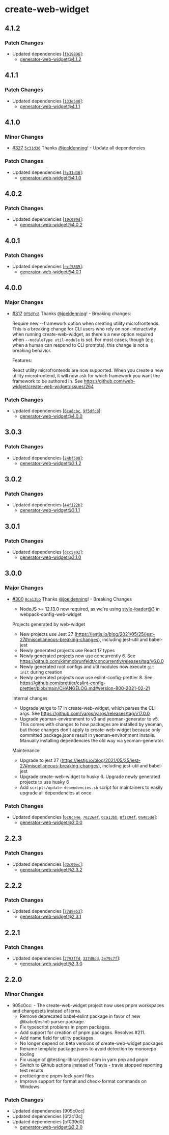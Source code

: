 # create-web-widget

## 4.1.2

### Patch Changes

- Updated dependencies [[`fb19896`](https://github.com/web-widget/create-web-widget/commit/fb198960f07c007373e7b66e0230f16c47d2b8d8)]:
  - generator-web-widget@4.1.2

## 4.1.1

### Patch Changes

- Updated dependencies [[`133e580`](https://github.com/web-widget/create-web-widget/commit/133e5803aebd1b205e9547e9bf02d89326fd94f5)]:
  - generator-web-widget@4.1.1

## 4.1.0

### Minor Changes

- [#327](https://github.com/web-widget/create-web-widget/pull/327) [`5c31d36`](https://github.com/web-widget/create-web-widget/commit/5c31d3639e8663be97e435366615f7553341d453) Thanks [@joeldenning](https://github.com/joeldenning)! - Update all dependencies

### Patch Changes

- Updated dependencies [[`5c31d36`](https://github.com/web-widget/create-web-widget/commit/5c31d3639e8663be97e435366615f7553341d453)]:
  - generator-web-widget@4.1.0

## 4.0.2

### Patch Changes

- Updated dependencies [[`10c089d`](https://github.com/web-widget/create-web-widget/commit/10c089dc80675487a7f67a959311c24e9c8dfdf0)]:
  - generator-web-widget@4.0.2

## 4.0.1

### Patch Changes

- Updated dependencies [[`ecf5885`](https://github.com/web-widget/create-web-widget/commit/ecf58858b4188ed4e0f67710560cf8ca243dcd30)]:
  - generator-web-widget@4.0.1

## 4.0.0

### Major Changes

- [#317](https://github.com/web-widget/create-web-widget/pull/317) [`9f5dfc8`](https://github.com/web-widget/create-web-widget/commit/9f5dfc8a4cbcc64d539f8e65c0f5077cdf59073f) Thanks [@joeldenning](https://github.com/joeldenning)! - Breaking changes:

  Require new --framework option when creating utility microfrontends. This is a breaking change for CLI users who rely on non-interactivity when running create-web-widget, as there's a new option required when `--moduleType util-module` is set. For most cases, though (e.g. when a human can respond to CLI prompts), this change is not a breaking behavior.

  Features:

  React utility microfrontends are now supported. When you create a new utility microfrontend, it will now ask for which framework you want the framework to be authored in. See https://github.com/web-widget/create-web-widget/issues/264

### Patch Changes

- Updated dependencies [[`6ca8cbc`](https://github.com/web-widget/create-web-widget/commit/6ca8cbcdd43748261e60372f4582ae28cda5302c), [`9f5dfc8`](https://github.com/web-widget/create-web-widget/commit/9f5dfc8a4cbcc64d539f8e65c0f5077cdf59073f)]:
  - generator-web-widget@4.0.0

## 3.0.3

### Patch Changes

- Updated dependencies [[`24bf588`](https://github.com/web-widget/create-web-widget/commit/24bf5886bf2f3e4e76f063abfe4d42eba4a2e9eb)]:
  - generator-web-widget@3.1.2

## 3.0.2

### Patch Changes

- Updated dependencies [[`44f122b`](https://github.com/web-widget/create-web-widget/commit/44f122b6f8b0dd2f09b8965d39f085add2e2d07e)]:
  - generator-web-widget@3.1.1

## 3.0.1

### Patch Changes

- Updated dependencies [[`dcc5a02`](https://github.com/web-widget/create-web-widget/commit/dcc5a02b91b01418ee5304060b18f022763700ed)]:
  - generator-web-widget@3.1.0

## 3.0.0

### Major Changes

- [#300](https://github.com/web-widget/create-web-widget/pull/300) [`0ca13bb`](https://github.com/web-widget/create-web-widget/commit/0ca13bb8de64b2329bae04f7bf92b1e9fcb5c47a) Thanks [@joeldenning](https://github.com/joeldenning)! - Breaking Changes

  - NodeJS >= 12.13.0 now required, as we're using [style-loader@3](https://github.com/webpack-contrib/style-loader/releases/tag/v3.0.0) in webpack-config-web-widget

  Projects generated by web-widget

  - New projects use Jest 27 (https://jestjs.io/blog/2021/05/25/jest-27#miscellaneous-breaking-changes), including jest-util and babel-jest
  - Newly generated projects use React 17 types
  - Newly generated projects now use concurrently 6. See https://github.com/kimmobrunfeldt/concurrently/releases/tag/v6.0.0
  - Newly generated root configs and util modules now execute `git init` during creation
  - Newly generated projects now use eslint-config-prettier 8. See https://github.com/prettier/eslint-config-prettier/blob/main/CHANGELOG.md#version-800-2021-02-21

  Internal changes

  - Upgrade yargs to 17 in create-web-widget, which parses the CLI args. See https://github.com/yargs/yargs/releases/tag/v17.0.0
  - Upgrade yeoman-environment to v3 and yeoman-generator to v5. This comes with changes to how packages are installed by yeoman, but those changes don't apply to create-web-widget because only committed package.jsons result in yeoman-environment installs. Manually installing dependencies the old way via yeoman-generator.

  Maintenance

  - Upgrade to jest 27 (https://jestjs.io/blog/2021/05/25/jest-27#miscellaneous-breaking-changes), including jest-util and babel-jest
  - Upgrade create-web-widget to husky 6. Upgrade newly generated projects to use husky 6
  - Add `scripts/update-dependencies.sh` script for maintainers to easily upgrade all dependencies at once

### Patch Changes

- Updated dependencies [[`6c8ca4e`](https://github.com/web-widget/create-web-widget/commit/6c8ca4ebbb9a88e21a361a2f8f12935cfb790df3), [`70226ef`](https://github.com/web-widget/create-web-widget/commit/70226ef075afa35c2cbe3e07071b3859796075ac), [`0ca13bb`](https://github.com/web-widget/create-web-widget/commit/0ca13bb8de64b2329bae04f7bf92b1e9fcb5c47a), [`8f1c94f`](https://github.com/web-widget/create-web-widget/commit/8f1c94fcff087ad45a0fd44dc006c826e6e901a5), [`0a485de`](https://github.com/web-widget/create-web-widget/commit/0a485def21ff6dc0946e5f7b45bb2cb860281b95)]:
  - generator-web-widget@3.0.0

## 2.2.3

### Patch Changes

- Updated dependencies [[`d2c09ec`](https://github.com/web-widget/create-web-widget/commit/d2c09ec255997f91fa969806d7d8dad82bcfd9d5)]:
  - generator-web-widget@2.3.2

## 2.2.2

### Patch Changes

- Updated dependencies [[`77d9e53`](https://github.com/web-widget/create-web-widget/commit/77d9e538d3f1be8565ef0545aa20056c913ab3e5)]:
  - generator-web-widget@2.3.1

## 2.2.1

### Patch Changes

- Updated dependencies [[`2793ffd`](https://github.com/web-widget/create-web-widget/commit/2793ffd2cda5709d03f6aaf7b17244175fe03ce3), [`337d8dd`](https://github.com/web-widget/create-web-widget/commit/337d8dd103aee59c486d7f57cd4fa214d115fa21), [`2e79c7f`](https://github.com/web-widget/create-web-widget/commit/2e79c7f7ef842336a886af472ac001d71dfe23c5)]:
  - generator-web-widget@2.3.0

## 2.2.0

### Minor Changes

- 905c0cc: - The create-web-widget project now uses pnpm workspaces and changesets instead of lerna.
  - Remove deprecated babel-eslint package in favor of new @babel/eslint-parser package.
  - Fix typescript problems in pnpm packages.
  - Add support for creation of pnpm packages. Resolves #211.
  - Add name field for utility packages.
  - No longer depend on beta versions of create-web-widget packages
  - Rename template package.jsons to avoid detection by monorepo tooling
  - Fix usage of @testing-library/jest-dom in yarn pnp and pnpm
  - Switch to Github actions instead of Travis - travis stopped reporting test results
  - prettierignore pnpm-lock.yaml files
  - Improve support for format and check-format commands on Windows

### Patch Changes

- Updated dependencies [905c0cc]
- Updated dependencies [6f2c13c]
- Updated dependencies [bf039d0]
  - generator-web-widget@2.2.0
